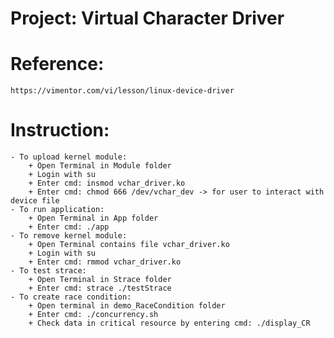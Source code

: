 # Project: Virtual Character Driver

# Reference: 
    https://vimentor.com/vi/lesson/linux-device-driver

# Instruction:
    - To upload kernel module: 
        + Open Terminal in Module folder
        + Login with su
        + Enter cmd: insmod vchar_driver.ko
        + Enter cmd: chmod 666 /dev/vchar_dev -> for user to interact with device file
    - To run application:
        + Open Terminal in App folder
        + Enter cmd: ./app
    - To remove kernel module:
        + Open Terminal contains file vchar_driver.ko
        + Login with su
        + Enter cmd: rmmod vchar_driver.ko
    - To test strace:
        + Open Terminal in Strace folder
        + Enter cmd: strace ./testStrace
    - To create race condition:
        + Open terminal in demo_RaceCondition folder
	    + Enter cmd: ./concurrency.sh
        + Check data in critical resource by entering cmd: ./display_CR
